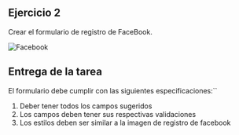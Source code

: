 ## Ejercicio 2
 Crear el formulario de registro de FaceBook.
  
![Facebook](https://storage.googleapis.com/academia-geek-general-bucket/modulo-1/modulo_1_img_18.png)

## Entrega de la tarea

El formulario debe cumplir con las siguientes especificaciones:``
1. Deber tener todos los campos sugeridos
2. Los campos deben tener sus respectivas validaciones
3. Los estilos deben ser similar a la imagen de registro de facebook


